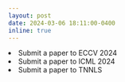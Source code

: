 ```yaml
---
layout: post
date: 2024-03-06 18:11:00-0400
inline: true
---
```


<li style='margin-top:0px'> Submit a paper to ECCV 2024 </li>
<li style='margin-top:0px'> Submit a paper to ICML 2024  </li>
<li style='margin-top:0px'> Submit a paper to TNNLS  </li>